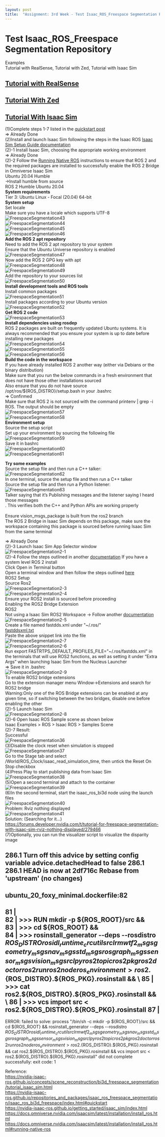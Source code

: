 ```yaml
---
layout: post
title:  "Assignment: 3rd Week - Test Isaac_ROS_Freespace Segmentation Repository"
---
```

# Test Isaac_ROS_Freespace Segmentation Repository
Examples <br/>
Tutorial with RealSense, Tutorial with Zed, Tutorial with Isaac Sim <br/>

## [Tutorial with RealSense](https://nvidia-isaac-ros.github.io/concepts/scene_reconstruction/bi3d_freespace_segmentation/tutorial_realsense.html) 

## [Tutorial With Zed](https://nvidia-isaac-ros.github.io/concepts/scene_reconstruction/bi3d_freespace_segmentation/tutorial_zed.html)

## [Tutorial With Isaac Sim](https://nvidia-isaac-ros.github.io/concepts/scene_reconstruction/bi3d_freespace_segmentation/tutorial_isaac_sim.html)
(1)Complete steps 1-7 listed in the [quickstart post](https://github.com/growingpenguin/growingpenguin.github.io/blob/master/_posts/2024-01-02-IsaacROS_freespace_segmentation.md) <br/>
=> Already Done <br/>
(2)Install and launch Isaac Sim following the steps in the Isaac ROS [Isaac Sim Setup Guide documentation](https://nvidia-isaac-ros.github.io/getting_started/isaac_sim/index.html) <br/>
(2)-1 Install Isaac Sim, choosing the appropriate working environment <br/>
=> Already Done <br/>
(2)-2 Follow the [Running Native ROS](https://docs.omniverse.nvidia.com/isaacsim/latest/installation/install_ros.html) instructions to ensure that ROS 2 and the required packages are installed to successfully enable the ROS 2 Bridge in Omniverse Isaac Sim <br/>
Ubuntu 20.04 Humble <br/>
->Install humble from source <br/>
ROS 2 Humble Ubuntu 20.04 <br/>
**System requirements** <br/>
Tier 3: Ubuntu Linux - Focal (20.04) 64-bit <br/>
**System setup** <br/>
Set locale <br/>
Make sure you have a locale which supports UTF-8 <br/>
![FreespaceSegmentation43](https://github.com/growingpenguin/growingpenguin.github.io/assets/110277903/cddfb160-f523-46cd-9e9c-9e658492ad86) <br/>
![FreespaceSegmentation44](https://github.com/growingpenguin/growingpenguin.github.io/assets/110277903/8af30661-64b9-4364-ad22-087a12be28d4) <br/>
![FreespaceSegmentation45](https://github.com/growingpenguin/growingpenguin.github.io/assets/110277903/d508807a-f4db-4790-86e5-184efcc03beb) <br/>
![FreespaceSegmentation46](https://github.com/growingpenguin/growingpenguin.github.io/assets/110277903/83513a88-f741-4260-a5a3-b0741ec239af) <br/>
**Add the ROS 2 apt repository** <br/>
Need to add the ROS 2 apt repository to your system <br/>
Ensure that the Ubuntu Universe repository is enabled <br/>
![FreespaceSegmentation47](https://github.com/growingpenguin/growingpenguin.github.io/assets/110277903/c60ac2f1-8a51-4dc0-a0be-fb9e11c159e9) <br/>
Now add the ROS 2 GPG key with apt <br/>
![FreespaceSegmentation48](https://github.com/growingpenguin/growingpenguin.github.io/assets/110277903/4d4425b3-51f3-4f3f-8723-c187b4369aab) <br/>
![FreespaceSegmentation49](https://github.com/growingpenguin/growingpenguin.github.io/assets/110277903/7948e96f-18b2-4011-b157-dde9b2df6d0b) <br/>
Add the repository to your sources list <br/>
![FreespaceSegmentation50](https://github.com/growingpenguin/growingpenguin.github.io/assets/110277903/c79da89e-a0ca-464c-852a-af0f8dc02d4a) <br/>
**Install development tools and ROS tools** <br/>
Install common packages <br/>
![FreespaceSegmentation51](https://github.com/growingpenguin/growingpenguin.github.io/assets/110277903/064ee5ed-e68e-4f76-b1e7-47ab0573a775) <br/>
Install packages according to your Ubuntu version <br/>
![FreespaceSegmentation52](https://github.com/growingpenguin/growingpenguin.github.io/assets/110277903/2205fb7d-4743-493a-a55f-542608f6913b) <br/>
**Get ROS 2 code** <br/>
![FreespaceSegmentation53](https://github.com/growingpenguin/growingpenguin.github.io/assets/110277903/dc5da957-2f28-420c-8e95-189e2e8e9ac0) <br/>
**Install dependencies using rosdep** <br/>
ROS 2 packages are built on frequently updated Ubuntu systems. It is always recommended that you ensure your system is up to date before installing new packages <br/>
![FreespaceSegmentation54](https://github.com/growingpenguin/growingpenguin.github.io/assets/110277903/4066fce4-62d8-4c3a-b658-b866c90d1cb2) <br/>
![FreespaceSegmentation55](https://github.com/growingpenguin/growingpenguin.github.io/assets/110277903/be92124b-a493-4912-96d6-44b06eb59c2d) <br/>
![FreespaceSegmentation56](https://github.com/growingpenguin/growingpenguin.github.io/assets/110277903/68828fd7-6a57-476a-8ba8-e06b61d32402) <br/>
**Build the code in the workspace** <br/>
If you have already installed ROS 2 another way (either via Debians or the binary distribution) <br/>
Make sure that you run the below commands in a fresh environment that does not have those other installations sourced <br/>
Also ensure that you do not have source /opt/ros/${ROS_DISTRO}/setup.bash in your .bashrc <br/>
=> Confirmed <br/>
Make sure that ROS 2 is not sourced with the command printenv | grep -i ROS. The output should be empty <br/>
![FreespaceSegmentation57](https://github.com/growingpenguin/growingpenguin.github.io/assets/110277903/599dae3a-0f73-43e1-8fb3-f9c2d140a136) <br/>
![FreespaceSegmentation58](https://github.com/growingpenguin/growingpenguin.github.io/assets/110277903/415485a8-0591-4ea3-9eaa-5197b689be7a) <br/>
**Environment setup** <br/>
Source the setup script <br/>
Set up your environment by sourcing the following file <br/>
![FreespaceSegmentation59](https://github.com/growingpenguin/growingpenguin.github.io/assets/110277903/5954ae2c-8b48-482e-91ac-72b7d33ccdc2) <br/>
Save it in bashrc <br/>
![FreespaceSegmentation60](https://github.com/growingpenguin/growingpenguin.github.io/assets/110277903/fb104dbc-dd8d-4922-93a1-08c683303db8) <br/>
![FreespaceSegmentation61](https://github.com/growingpenguin/growingpenguin.github.io/assets/110277903/a2b591ed-c39a-4c6d-9cc2-5be6d90998ef) <br/>

**Try some examples** <br/>
Source the setup file and then run a C++ talker: <br/>
![FreespaceSegmentation62](https://github.com/growingpenguin/growingpenguin.github.io/assets/110277903/60810037-4b67-42ae-93da-7acff431edbd) <br/>
In one terminal, source the setup file and then run a C++ talker <br/>
Source the setup file and then run a Python listener: <br/>
![FreespaceSegmentation63](https://github.com/growingpenguin/growingpenguin.github.io/assets/110277903/0f073471-b8f5-4859-96bc-87203ab1b7cb) <br/>
Talker saying that it’s Publishing messages and the listener saying I heard those messages <br/>
. This verifies both the C++ and Python APIs are working properly <br/>
 <br/>
Ensure vision_msgs_package is built from the ros2 branch <br/>
The ROS 2 Bridge in Isaac Sim depends on this package, make sure the workspace containing this package is sourced before running Isaac Sim from the same terminal <br/>




















=> Already Done <br/>
(2)-3 Launch Isaac Sim App Selector window <br/>
![FreespaceSegmentation2-1](https://github.com/growingpenguin/growingpenguin.github.io/assets/110277903/0aa5850d-8ce2-42cc-927f-ac0b1634ea22) <br/>
(2)-4 Follow the steps outlined in another [documentation](https://docs.omniverse.nvidia.com/isaacsim/latest/installation/install_ros.html#running-native-ros)
If you have a system level ROS 2 install <br/>
Click Open in Terminal button <br/>
Open a terminal window and then follow the steps outlined [here](https://nvidia-isaac-ros.github.io/getting_started/isaac_sim/index.html) <br/>
ROS2 Setup <br/>
Source Ros2 <br/>
![FreespaceSegmentation2-3](https://github.com/growingpenguin/growingpenguin.github.io/assets/110277903/af60dabe-41df-4197-b8e7-3761903d5cb9) <br/>
![FreespaceSegmentation2-4](https://github.com/growingpenguin/growingpenguin.github.io/assets/110277903/93ddc339-f46b-4ccf-b33f-f7683f47b7dc) <br/>
Ensure your ROS2 install is sourced before proceeding <br/>
Enabling the ROS2 Bridge Extension <br/>
ROS2 <br/>
Not using a Isaac Sim ROS2 Workspace -> Follow another [documentation](https://docs.omniverse.nvidia.com/isaacsim/latest/installation/install_ros.html#running-native-ros) <br/>
![FreespaceSegmentation2-5](https://github.com/growingpenguin/growingpenguin.github.io/assets/110277903/e58d622d-4a64-4bfa-8f79-e01763e76fa4) <br/>
Create a file named fastdds.xml under "~/.ros/" <br/>
[fastddsxml.txt](https://github.com/growingpenguin/growingpenguin.github.io/files/13973052/fastddsxml.txt) <br/>
Paste the above snippet link into the file <br/>
![FreespaceSegmentation2-7](https://github.com/growingpenguin/growingpenguin.github.io/assets/110277903/804d9ccb-24f5-4f78-aedf-5e2ad4940c17) <br/>
![FreespaceSegmentation2-6](https://github.com/growingpenguin/growingpenguin.github.io/assets/110277903/57a8ca77-b4a5-4ebc-9487-5907ffe97bd6) <br/>
Run export FASTRTPS_DEFAULT_PROFILES_FILE="~/.ros/fastdds.xml" in the terminals that will use ROS2 functions, as well as setting it under “Extra Args” when launching Isaac Sim from the Nucleus Launcher <br/>
=> Save it in .bashrc <br/>
![FreespaceSegmentation2-9](https://github.com/growingpenguin/growingpenguin.github.io/assets/110277903/a30e1977-b288-48f8-96b4-ca1effc91b91) <br/>
To enable ROS2 bridge extensions <br/>
Go to the extension manager menu Window->Extensions and search for ROS2 bridge  <br/>
Warning:Only one of the ROS Bridge extensions can be enabled at any given time, so if switching between the two bridges, disable one before enabling the other <br/>
(2)-5 Launch Isaac Sim <br/>
![FreespaceSegmentation2-8](https://github.com/growingpenguin/growingpenguin.github.io/assets/110277903/24818f16-b4d5-4707-89a4-313e823f0e88) <br/>
(2)-6 Open Isaac ROS Sample scene as shown below <br/>
Isaac Examples > ROS > Isaac ROS > Samples Scene <br/>
(2)-7 Result: <br/>
Successful <br/>
![FreespaceSegmentation36](https://github.com/growingpenguin/growingpenguin.github.io/assets/110277903/ca883302-1626-42e3-b672-528a43bb07b8) <br/>
(3)Disable the clock reset when simulation is stopped <br/>
![FreespaceSegmentation37](https://github.com/growingpenguin/growingpenguin.github.io/assets/110277903/abddffdb-2e7d-46bb-9889-481a76734fd9) <br/>
Go to the Stage tab and select /World/ROS_Clock/isaac_read_simulation_time, then untick the Reset On Stop checkbox <br/>
(4)Press Play to start publishing data from Isaac Sim <br/>
![FreespaceSegmentation38](https://github.com/growingpenguin/growingpenguin.github.io/assets/110277903/8c018160-e8c2-4c18-8a5f-8da386ed47de) <br/>
(5)Open a second terminal and attach to the container <br/>
![FreespaceSegmentation39](https://github.com/growingpenguin/growingpenguin.github.io/assets/110277903/58f84b77-fcb8-468d-9f49-5341cf0fa1d5) <br/>
(6)In the second terminal, start the isaac_ros_bi3d node using the launch files <br/>
![FreespaceSegmentation40](https://github.com/growingpenguin/growingpenguin.github.io/assets/110277903/31e2d94a-687b-4970-bcee-f91bc4576073) <br/>
Problem: Rviz nothing displayed <br/>
![FreespaceSegmentation41](https://github.com/growingpenguin/growingpenguin.github.io/assets/110277903/cad96efa-dfae-4ad9-8869-271d91fe099e) <br/>
Solution: (Searching for it...) <br/>
https://forums.developer.nvidia.com/t/tutorial-for-freespace-segmentation-with-isaac-sim-rviz-nothing-displayed/279466 <br/>
(7)Optionally, you can run the visualizer script to visualize the disparity image <br/>

286.1 Turn off this advice by setting config variable advice.detachedHead to false
286.1 
286.1 HEAD is now at 2df716c Rebase from 'upstream' (no changes)
------
ubuntu_20_foxy_minimal.dockerfile:82
--------------------
  81 |     
  82 | >>> RUN mkdir -p ${ROS_ROOT}/src && \
  83 | >>>     cd ${ROS_ROOT} && \
  84 | >>>     rosinstall_generator --deps --rosdistro ${ROS_DISTRO} rosidl_runtime_c rcutils rcl rmw tf2_msgs geometry_msgs nav_msgs std_msgs rosgraph_msgs sensor_msgs vision_msgs rclpy ros2topic ros2pkg ros2doctor ros2run ros2node ros_environment > ros2.${ROS_DISTRO}.${ROS_PKG}.rosinstall && \
  85 | >>>     cat ros2.${ROS_DISTRO}.${ROS_PKG}.rosinstall && \
  86 | >>>     vcs import src < ros2.${ROS_DISTRO}.${ROS_PKG}.rosinstall
  87 |     
--------------------
ERROR: failed to solve: process "/bin/sh -c mkdir -p ${ROS_ROOT}/src &&     cd ${ROS_ROOT} &&     rosinstall_generator --deps --rosdistro ${ROS_DISTRO} rosidl_runtime_c rcutils rcl rmw tf2_msgs geometry_msgs nav_msgs std_msgs rosgraph_msgs sensor_msgs vision_msgs rclpy ros2topic ros2pkg ros2doctor ros2run ros2node ros_environment > ros2.${ROS_DISTRO}.${ROS_PKG}.rosinstall &&     cat ros2.${ROS_DISTRO}.${ROS_PKG}.rosinstall &&     vcs import src < ros2.${ROS_DISTRO}.${ROS_PKG}.rosinstall" did not complete successfully: exit code: 1






Reference: <br/>
https://nvidia-isaac-ros.github.io/concepts/scene_reconstruction/bi3d_freespace_segmentation/tutorial_isaac_sim.html <br/>
https://nvidia-isaac-ros.github.io/repositories_and_packages/isaac_ros_freespace_segmentation/isaac_ros_bi3d_freespace/index.html#quickstart <br/>
https://nvidia-isaac-ros.github.io/getting_started/isaac_sim/index.html <br/>
https://docs.omniverse.nvidia.com/isaacsim/latest/installation/install_ros.html <br/>
https://docs.omniverse.nvidia.com/isaacsim/latest/installation/install_ros.html#running-native-ros <br/>


